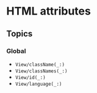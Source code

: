 # HTML attributes 

## Topics

### Global

- ``View/className(_:)``
- ``View/classNames(_:)``
- ``View/id(_:)``
- ``View/language(_:)``
